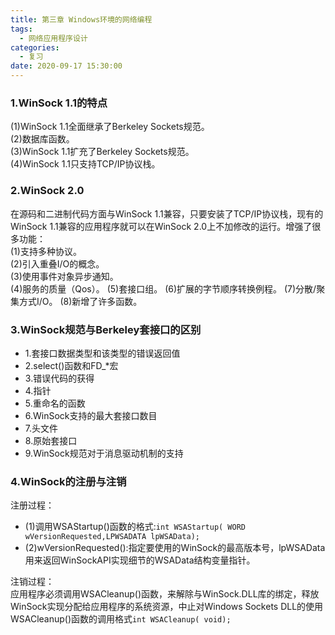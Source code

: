 ```yaml
---
title: 第三章 Windows环境的网络编程
tags:
  - 网络应用程序设计
categories:
  - 复习
date: 2020-09-17 15:30:00
---
```

### 1.WinSock 1.1的特点
(1)WinSock 1.1全面继承了Berkeley Sockets规范。  
(2)数据库函数。  
(3)WinSock 1.1扩充了Berkeley Sockets规范。  
(4)WinSock 1.1只支持TCP/IP协议栈。
### 2.WinSock 2.0
在源码和二进制代码方面与WinSock 1.1兼容，只要安装了TCP/IP协议栈，现有的WinSock 1.1兼容的应用程序就可以在WinSock 2.0上不加修改的运行。增强了很多功能：  
(1)支持多种协议。  
(2)引入重叠I/O的概念。  
(3)使用事件对象异步通知。  
(4)服务的质量（Qos）。
(5)套接口组。
(6)扩展的字节顺序转换例程。
(7)分散/聚集方式I/O。
(8)新增了许多函数。
### 3.WinSock规范与Berkeley套接口的区别
- 1.套接口数据类型和该类型的错误返回值
- 2.select()函数和FD_*宏
- 3.错误代码的获得
- 4.指针
- 5.重命名的函数
- 6.WinSock支持的最大套接口数目
- 7.头文件
- 8.原始套接口
- 9.WinSock规范对于消息驱动机制的支持
### 4.WinSock的注册与注销
注册过程：
- (1)调用WSAStartup()函数的格式:`int WSAStartup( WORD wVersionRequested,LPWSADATA lpWSAData);`
- (2)wVersionRequested():指定要使用的WinSock的最高版本号，lpWSAData用来返回WinSockAPI实现细节的WSAData结构变量指针。

注销过程：  
应用程序必须调用WSACleanup()函数，来解除与WinSock.DLL库的绑定，释放WinSock实现分配给应用程序的系统资源，中止对Windows Sockets DLL的使用  
WSACleanup()函数的调用格式`int WSACleanup( void);`